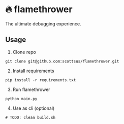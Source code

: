 # 🔥 flamethrower

The ultimate debugging experience.

## Usage
1. Clone repo
```
git clone git@github.com:scottsus/flamethrower.git
```

2. Install requirements
```
pip install -r requirements.txt
```

3. Run flamethrower
```
python main.py
```

4. Use as cli (optional)
```
# TODO: clean build.sh
```
